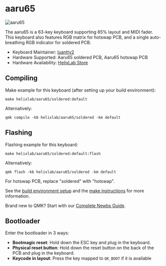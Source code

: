 # aaru65

![aaru65](https://i.imgur.com/GPkDN26h.jpg)

The aaru65 is a 63-key keyboard supporting 65% layout and MIDI fader. This keyboard also features RGB matrix for hotswap PCB, and a single auto-breathing RGB indicator for soldered PCB.

* Keyboard Maintainer: [luantty2](https://github.com/luantty2)
* Hardware Supported: Aaru65 soldered PCB, Aaru65 hotswap PCB
* Hardware Availability: [HelixLab Store](https://helix.site/)

## Compiling

Make example for this keyboard (after setting up your build environment):

    make helixlab/aaru65/soldered:default

Alternatively:

    qmk compile -kb helixlab/aaru65/soldered -km default


## Flashing

Flashing example for this keyboard:

    make helixlab/aaru65/soldered:default:flash

Alternatively:

    qmk flash -kb helixlab/aaru65/soldered -km default

For hotswap PCB, replace "soldered" with "hotswap".

See the [build environment setup](https://docs.qmk.fm/#/getting_started_build_tools) and the [make instructions](https://docs.qmk.fm/#/getting_started_make_guide) for more information. 

Brand new to QMK? Start with our [Complete Newbs Guide](https://docs.qmk.fm/#/newbs).

## Bootloader

Enter the bootloader in 3 ways:

* **Bootmagic reset**: Hold down the ESC key and plug in the keyboard.
* **Physical reset button**: Hold down the reset button on the back of the PCB and plug in the keyboard.
* **Keycode in layout**: Press the key mapped to `QK_BOOT` if it is available
